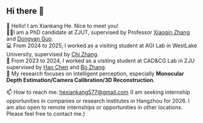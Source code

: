 ## Hi there 👋

🤗 Hello! I am Xiankang He. Nice to meet you!  
👨‍💻‍ I am a PhD candidate at ZJUT, supervised by Professor [Xiaoqin Zhang](https://homepage.zjut.edu.cn/zxq1/) and [Dongyan Guo](https://homepage.zjut.edu.cn/gdy/).  
💻 From 2024 to 2025, I worked as a visiting student at AGI Lab in WestLake University, supervised by [Chi Zhang](https://icoz69.github.io/).  
📖 From 2023 to 2024, I worked as a visiting student at CAD&CG Lab in ZJU supervised by [Hao Chen](https://stan-haochen.github.io/) and [Bo Zhang](https://bo-zhang.me/).  
📝 My research focuses on intelligent perception, especially **Monocular Depth Estimation/Camera Calibration/3D Reconstruction**. 

📫 How to reach me: hexiankang577@gmail.com (I am seeking internship opportunities in companies or research institutes in Hangzhou for 2026. I am also open to remote internships or opportunities in other locations. Please feel free to contact me.)
